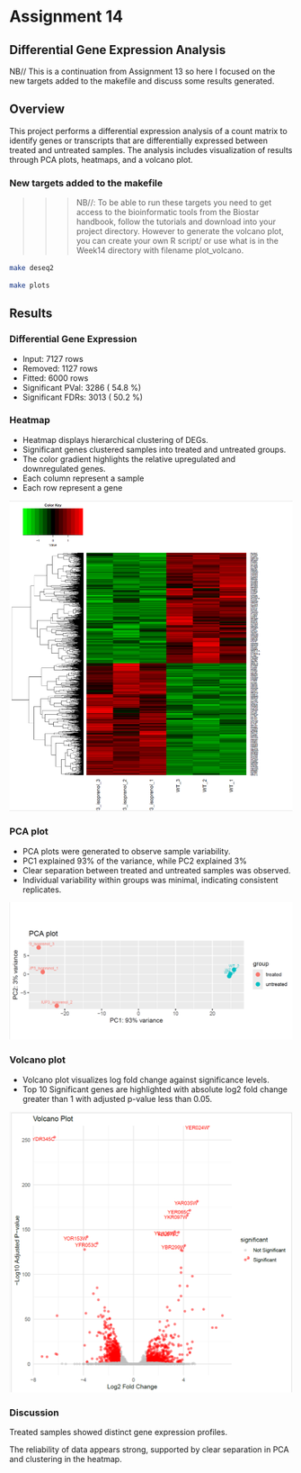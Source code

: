 # Assignment 14

## Differential Gene Expression Analysis
NB// This is a continuation from Assignment 13 so here I focused on the new targets added to the makefile and discuss some results generated.

## Overview
This project performs a differential expression analysis of a count matrix to identify genes or transcripts that are differentially expressed between treated and untreated samples. The analysis includes visualization of results through PCA plots, heatmaps, and a volcano plot.

### New targets added to the makefile
>>> NB//: To be able to run these targets you need to get access to the bioinformatic tools from the Biostar handbook, follow the tutorials and download into your project directory. However to generate the volcano plot, you can create your own R script/ or use what is in the Week14 directory with filename plot_volcano.
```bash
make deseq2
```
```bash
make plots
```

## Results

### Differential Gene Expression

- Input: 7127 rows
- Removed: 1127 rows
- Fitted: 6000 rows
- Significant PVal: 3286 ( 54.8 %)
- Significant FDRs: 3013 ( 50.2 %)

### Heatmap
-  Heatmap displays hierarchical clustering of DEGs.
- Significant genes clustered samples into treated and untreated groups.
- The color gradient highlights the relative upregulated and downregulated genes.
- Each column represent a sample
- Each row represent a gene

![alt text](image.png)


### PCA plot
- PCA plots were generated to observe sample variability.
- PC1 explained 93% of the variance, while PC2 explained 3%
- Clear separation between treated and untreated samples was observed.
- Individual variability within groups was minimal, indicating consistent replicates.

![alt text](image-1.png)

### Volcano plot
- Volcano plot visualizes log fold change against significance levels.
- Top 10 Significant genes are highlighted with absolute log2 fold change greater than 1 with adjusted p-value less than 0.05.

![alt text](image-2.png)


### Discussion
Treated samples showed distinct gene expression profiles.

The reliability of data appears strong, supported by clear separation in PCA and clustering in the heatmap.